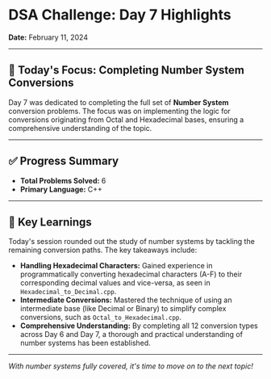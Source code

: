 # DSA Challenge: Day 7 Highlights

**Date:** February 11, 2024

---

## 🎯 Today's Focus: Completing Number System Conversions

Day 7 was dedicated to completing the full set of **Number System** conversion problems. The focus was on implementing the logic for conversions originating from Octal and Hexadecimal bases, ensuring a comprehensive understanding of the topic.

---

## ✅ Progress Summary

-   **Total Problems Solved:** 6
-   **Primary Language:** C++

---

## 🧠 Key Learnings

Today's session rounded out the study of number systems by tackling the remaining conversion paths. The key takeaways include:

-   **Handling Hexadecimal Characters:** Gained experience in programmatically converting hexadecimal characters (A-F) to their corresponding decimal values and vice-versa, as seen in `Hexadecimal_to_Decimal.cpp`.
-   **Intermediate Conversions:** Mastered the technique of using an intermediate base (like Decimal or Binary) to simplify complex conversions, such as `Octal_to_Hexadecimal.cpp`.
-   **Comprehensive Understanding:** By completing all 12 conversion types across Day 6 and Day 7, a thorough and practical understanding of number systems has been established.

---

_With number systems fully covered, it's time to move on to the next topic!_
